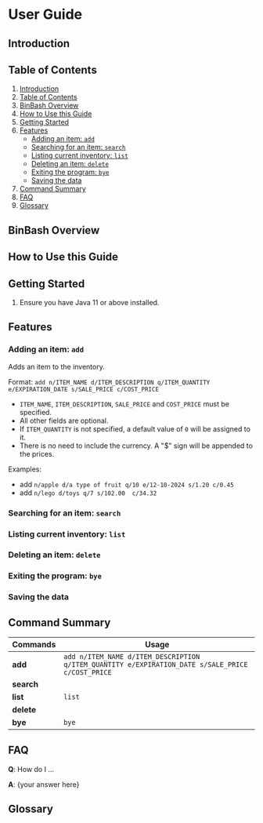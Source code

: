 # User Guide

## Introduction

## Table of Contents
1. [Introduction](#introduction)
2. [Table of Contents](#table-of-contents)
3. [BinBash Overview](#binbash-overview)
4. [How to Use this Guide](#how-to-use-this-guide)
5. [Getting Started](#getting-started)
6. [Features](#features)
    - [Adding an item: `add`](#adding-an-item-add)
    - [Searching for an item: `search`](#searching-for-an-item-search)
    - [Listing current inventory: `list`](#listing-current-inventory-list)
    - [Deleting an item: `delete`](#deleting-an-item-delete)
    - [Exiting the program: `bye`](#exiting-the-program-bye)
    - [Saving the data](#saving-the-data)
7. [Command Summary](#command-summary)
8. [FAQ](#faq)
9. [Glossary](#glossary)

## BinBash Overview

## How to Use this Guide

## Getting Started

1. Ensure you have Java 11 or above installed.

## Features

### Adding an item: `add`

Adds an item to the inventory.

Format: `add n/ITEM_NAME d/ITEM_DESCRIPTION q/ITEM_QUANTITY e/EXPIRATION_DATE s/SALE_PRICE c/COST_PRICE`

* `ITEM_NAME`, `ITEM_DESCRIPTION`, `SALE_PRICE` and `COST_PRICE` must be specified.
* All other fields are optional.
* If `ITEM_QUANTITY` is not specified, a default value of `0` will be assigned to it.
* There is no need to include the currency. A "$" sign will be appended to the prices.

Examples: 
* add `n/apple d/a type of fruit q/10 e/12-10-2024 s/1.20 c/0.45`
* add `n/lego d/toys q/7 s/102.00  c/34.32`

### Searching for an item: `search`
### Listing current inventory: `list`
### Deleting an item: `delete`
### Exiting the program: `bye`
### Saving the data

## Command Summary

| **Commands** | **Usage**                                                                                        |
|--------------|--------------------------------------------------------------------------------------------------|
| **add**      | `add n/ITEM_NAME d/ITEM_DESCRIPTION q/ITEM_QUANTITY e/EXPIRATION_DATE s/SALE_PRICE c/COST_PRICE` |
| **search**   |                                                                                                  |
| **list**     | `list`                                                                                           |
| **delete**   |                                                                                                  |
| **bye**      | `bye`                                                                                            |

## FAQ

**Q**: How do I ...

**A**: {your answer here}

## Glossary
